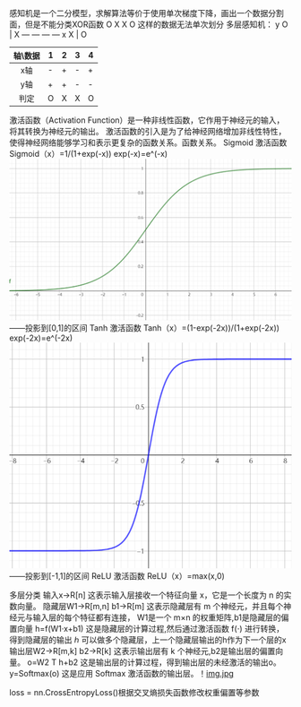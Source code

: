 感知机是一个二分模型，求解算法等价于使用单次梯度下降，画出一个数据分割面，但是不能分类XOR函数
O X
X O
这样的数据无法单次划分
多层感知机：
   y
 O | X
— — — — x
 X | O

| 轴\数据 | 1 | 2 | 3 | 4 |
|:----:|---|---|---|---|
|  x轴  | - | + | - | + |
|  y轴  | + | + | - | - |
|  判定  | O | X | X | O |

激活函数（Activation Function）是一种非线性函数，它作用于神经元的输入，将其转换为神经元的输出。
激活函数的引入是为了给神经网络增加非线性特性，使得神经网络能够学习和表示更复杂的函数关系。函数关系。
Sigmoid 激活函数
Sigmoid（x）=1/(1+exp(-x))
    exp(-x)=e^(-x)
    ![img.png](Sigmoid.png) ——投影到[0,1]的区间
Tanh 激活函数
Tanh（x）=(1-exp(-2x))/(1+exp(-2x))
    exp(-2x)=e^(-2x)
    ![img.png](Tanh.png) ——投影到[-1,1]的区间
ReLU 激活函数
ReLU（x）=max(x,0)

多层分类
输入x->R[n] 
    这表示输入层接收一个特征向量 x，它是一个长度为 n 的实数向量。
隐藏层W1->R[m,n]  b1->R[m]
    这表示隐藏层有 m 个神经元，并且每个神经元与输入层的每个特征都有连接， 
    W1是一个 m×n 的权重矩阵,b1是隐藏层的偏置向量
h=f(W1·x+b1)
    这是隐藏层的计算过程,然后通过激活函数 f(⋅) 进行转换，得到隐藏层的输出 ℎ
    可以做多个隐藏层，上一个隐藏层输出的h作为下一个层的x
输出层W2->R[m,k]  b2->R[k]
    这表示输出层有 k 个神经元,b2是输出层的偏置向量。
o=W2 T h+b2
    这是输出层的计算过程，得到输出层的未经激活的输出o。
y=Softmax(o)
    这是应用 Softmax 激活函数的输出层。！[img.jpg](softmax.jpg)

loss = nn.CrossEntropyLoss()根据交叉熵损失函数修改权重偏置等参数

